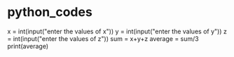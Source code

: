 # python_codes
x = int(input("enter the values of x"))
y = int(input("enter the values of y"))
z = int(input("enter the values of z"))
sum = x+y+z
average = sum/3
print(average)

